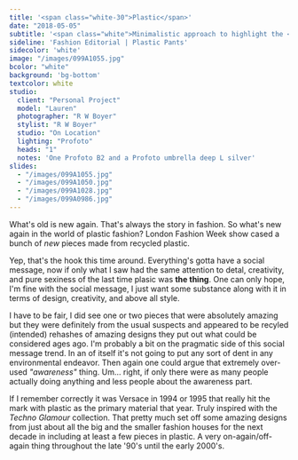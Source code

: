 ```yaml
---
title: '<span class="white-30">Plastic</span>'
date: "2018-05-05"
subtitle: '<span class="white">Minimalistic approach to highlight the <span class="fw7">plastic jeans</span></span>'
sideline: 'Fashion Editorial | Plastic Pants'
sidecolor: 'white'
image: "/images/099A1055.jpg"
bcolor: "white"
background: 'bg-bottom'
textcolor: white
studio:
  client: "Personal Project"
  model: "Lauren"
  photographer: "R W Boyer"
  stylist: "R W Boyer"
  studio: "On Location"
  lighting: "Profoto"
  heads: "1"
  notes: 'One Profoto B2 and a Profoto umbrella deep L silver'
slides:
  - "/images/099A1055.jpg"
  - "/images/099A1050.jpg"
  - "/images/099A1028.jpg"
  - "/images/099A0986.jpg"
---
```

What's old is new again. That's always the story in fashion. So what's new again in the world of plastic fashion? London Fashion Week show cased a bunch of *new* pieces made from recycled plastic. 

Yep, that's the hook this time around. Everything's gotta have a social message, now if only what I saw had the same attention to detal, creativity, and pure sexiness of the last time plasic was **the thing**. One can only hope, I'm fine with the social message, I just want some substance along with it in terms of design, creativity, and above all style.

I have to be fair, I did see one or two pieces that were absolutely amazing but they were definitely from the usual suspects and appeared to be recyled (intended) rehashes of amazing designs they put out what could be considered ages ago. I'm probably a bit on the pragmatic side of this social message trend. In an of itself it's not going to put any sort of dent in any environmental endeavor. Then again one could argue that extremely over-used *"awareness"* thing. Um&hellip; right, if only there were as many people actually doing anything and less people about the awareness part.

If I remember correctly it was Versace in 1994 or 1995 that really hit the mark with plastic as the primary material that year. Truly inspired with the *Techno Glamour* collection. That pretty much set off some amazing designs from just about all the big and the smaller fashion houses for the next decade in including at least a few pieces in plastic. A very on-again/off-again thing throughout the late '90's until the early 2000's.


